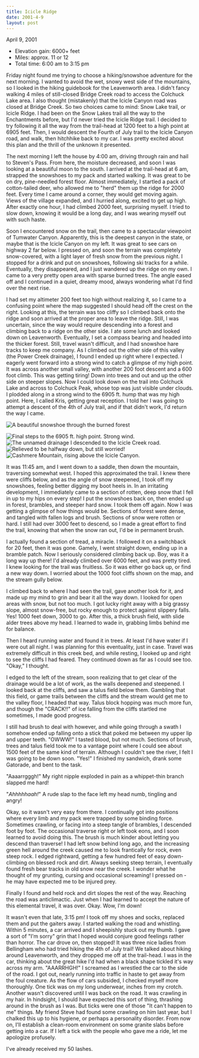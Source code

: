 ```yaml
---
title: Icicle Ridge
date: 2001-4-9
layout: post
---
```


April 9, 2001

* Elevation gain: 6000+ feet
* Miles: approx. 11 or 12
* Total time: 6:00 am to 3:15 pm


Friday night found me trying to choose a hiking/snowshoe adventure for
the next morning.  I wanted to avoid the wet, snowy west side of the
mountains, so I looked in the hiking guidebook for the Leavenworth
area. I didn't fancy walking 4 miles of still-closed Bridge Creek road
to access the Colchuck Lake area. I also thought (mistakenly) that the
Icicle Canyon road was closed at Bridge Creek. So two choices came to
mind: Snow Lake trail, or Icicle Ridge. I had been on the Snow Lakes
trail all the way to the Enchantments before, but I'd never tried the
Icicle Ridge trail. I decided to try following it all the way from the
trail-head at 1200 feet to a high point at 6905 feet. Then, I would
descent the Fourth of July trail to the Icicle Canyon road, and walk,
then hitchhike back to my car. I was pretty excited about this plan
and the thrill of the unknown it presented.


The next morning I left the house by 4:00 am, driving through rain and
hail to Steven's Pass.  From here, the moisture decreased, and soon I
was looking at a beautiful moon to the south.  I arrived at the
trail-head at 6 am, strapped the snowshoes to my pack and started
walking.  It was great to be on dry, pine-needled forest floor. Almost
immediately, I startled a pack of cotton-tailed deer, who allowed me
to "herd" them up the ridge for 2000 feet. Every time I came around a
corner, they would get moving again. Views of the village expanded,
and I hurried along, excited to get up high. After exactly one hour, I
had climbed 2000 feet, surprising myself. I tried to slow down,
knowing it would be a long day, and I was wearing myself out with such
haste.


Soon I encountered snow on the trail, then came to a spectacular
viewpoint of Tumwater Canyon.  Apparently, this is the deepest canyon
in the state, or maybe that is the Icicle Canyon on my left. It was
great to see cars on highway 2 far below. I pressed on, and soon the
terrain was completely snow-covered, with a light layer of fresh snow
from the previous night. I stopped for a drink and put on snowshoes,
following ski tracks for a while. Eventually, they disappeared, and I
just wandered up the ridge on my own. I came to a very pretty open
area with sparse burned trees. The angle eased off and I continued in
a quiet, dreamy mood, always wondering what I'd find over the next
rise.


I had set my altimeter 200 feet too high without realizing it, so I
came to a confusing point where the map suggested I should head off
the crest on the right. Looking at this, the terrain was too cliffy so
I climbed back onto the ridge and soon arrived at the proper area to
leave the ridge. Still, I was uncertain, since the way would require
descending into a forest and climbing back to a ridge on the other
side. I ate some lunch and looked down on Leavenworth.  Eventually, I
set a compass bearing and headed into the thicker forest. Still,
travel wasn't difficult, and I had snowshoe hare tracks to keep me
company. As I climbed out the other side of this valley (the Power
Creek drainage), I found I ended up right where I expected. I eagerly
went forward into a strong wind to catch a glimpse of my high
point. It was across another small valley, with another 200 foot
descent and a 600 foot climb. This was getting tiring! Down into trees
and out and up the other side on steeper slopes. Now I could look down
on the trail into Colchuck Lake and across to Colchuck Peak, whose top
was just visible under clouds. I plodded along in a strong wind to the
6905 ft. hump that was my high point. Here, I called Kris, getting
great reception. I told her I was going to attempt a descent of the
4th of July trail, and if that didn't work, I'd return the way I came.


![A beautiful snowshoe through the burned forest](images/articles/trips/2001/snowtrail.jpg)

![Final steps to the 6905 ft. high point. Strong wind.](images/articles/trips/2001/jusbout.jpg)
![The unnamed drainage I descended to the Icicle Creek road.](images/articles/trips/2001/downmcrk.jpg)
![Relieved to be halfway down, but still worried!](images/articles/trips/2001/relief.jpg)
![Cashmere Mountain, rising above the Icicle Canyon.](images/articles/trips/2001/cashmere.jpg)


It was 11:45 am, and I went down to a saddle, then down the mountain,
traversing somewhat west.  I hoped this approximated the trail. I knew
there were cliffs below, and as the angle of snow steepened, I took
off my snowshoes, feeling better digging my boot heels in. In an
irritating development, I immediately came to a section of rotten,
deep snow that I fell in up to my hips on every step! I put the
snowshoes back on, then ended up in forest, brambles, and steeper hard
snow. I took them off again. Now I was getting a glimpse of how things
would be. Sections of forest were dense, and tangled with fallen logs
and brush. Sections of snow were rotten or hard. I still had over 3000
feet to descend, so I made a great effort to find the trail, knowing
that when the snow ran out, I'd be in permanent brush.


I actually found a section of tread, a miracle. I followed it on a
switchback for 20 feet, then it was gone. Gamely, I went straight
down, ending up in a bramble patch. Now I seriously considered
climbing back up. Boy, was it a long way up there! I'd already climbed
over 6000 feet, and was pretty tired. I knew looking for the trail was
fruitless. So it was either go back up, or find a new way down. I
worried about the 1000 foot cliffs shown on the map, and the stream
gully below.


I climbed back to where I had seen the trail, gave another look for
it, and made up my mind to grin and bear it all the way down. I looked
for open areas with snow, but not too much. I got lucky right away
with a big grassy slope, almost snow-free, but rocky enough to protect
against slippery falls. Yes! 1000 feet down, 3000 to go. After this, a
thick brush field, with slide alder trees above my head. I learned to
wade in, grabbing limbs behind me for balance.


Then I heard running water and found it in trees. At least I'd have
water if I were out all night.  I was planning for this eventuality,
just in case. Travel was extremely difficult in this creek bed, and
while resting, I looked up and right to see the cliffs I had
feared. They continued down as far as I could see too. "Okay," I
thought.


I edged to the left of the stream, soon realizing that to get clear of
the drainage would be a lot of work, as the walls deepened and
steepened. I looked back at the cliffs, and saw a talus field below
them. Gambling that this field, or game trails between the cliffs and
the stream would get me to the valley floor, I headed that way. Talus
block hopping was much more fun, and though the "CRACK!!" of ice
falling from the cliffs startled me sometimes, I made good progress.


I still had brush to deal with however, and while going through a
swath I somehow ended up falling onto a stick that poked me between my
upper lip and upper teeth. "OWWW!" I tasted blood, but not
much. Sections of brush, trees and talus field took me to a vantage
point where I could see about 1500 feet of the same kind of
terrain. Although I couldn't see the river, I felt I was going to be
down soon. "Yes!" I finished my sandwich, drank some Gatorade, and
bent to the task.


"Aaaarrgggh!" My right nipple exploded in pain as a
whippet-thin branch slapped me hard!


"*Ahhhhhaah!*" A rude slap to the face left my head numb,
tingling and angry!


Okay, so it wasn't very easy from there. I continually got into
positions where every limb and my pack were trapped by some binding
force. Sometimes crawling, or facing into a steep tangle of brambles,
I descended foot by foot. The occasional traverse right or left took
eons, and I soon learned to avoid doing this. The brush is much kinder
about letting you descend than traverse!  I had left snow behind long
ago, and the increasing green hell around the creek caused me to look
frantically for rock, even steep rock. I edged rightward, getting a
few hundred feet of easy down-climbing on blessed rock and dirt. Always
seeking steep terrain, I eventually found fresh bear tracks in old
snow near the creek. I wonder what he thought of my grunting, cursing
and occasional screaming! I pressed on - he may have expected me to be
injured prey.


Finally I found and held rock and dirt slopes the rest of the
way. Reaching the road was anticlimactic.  Just when I had learned to
accept the nature of this elemental travel, it was over. Okay. Wow,
I'm down!


It wasn't even that late, 3:15 pm! I took off my shoes and socks,
replaced them and put the gaiters away.  I started walking the road
and whistling. Within 5 minutes, a car arrived and I sheepishly stuck
out my thumb. I gave a sort of "I'm sorry" grin that I hoped would
conjure good feelings rather than horror. The car drove on, then
stopped! It was three nice ladies from Bellingham who had tried hiking
the 4th of July trail! We talked about hiking around Leavenworth, and
they dropped me off at the trail-head. I was in the car, thinking about
the great hike I'd had when a black shape tickled it's way across my
arm. "AAARRHGH!" I screamed as I wrestled the car to the side of the
road.  I got out, nearly running into traffic in haste to get away
from the foul creature. As the flow of cars subsided, I checked myself
more thoroughly. One tick was on my long underwear, inches from my
crotch. Another wasn't discovered until I was back on the road. It was
crawling in my hair.  In hindsight, I should have expected this sort
of thing, thrashing around in the brush as I was.  But ticks were one
of those "It can't happen to me" things. My friend Steve had found
some crawling on him last year, but I chalked this up to his hygiene,
or perhaps a personality disorder.  From now on, I'll establish a
clean-room environment on some granite slabs before getting into a
car.  If I left a tick with the people who gave me a ride, let me
apologize profusely.


I've already received my 50 lashes.




